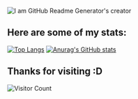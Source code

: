 ![I am GitHub Readme Generator's creator](https://arturssmirnovs.github.io/github-profile-readme-generator/images/banner.png)

## Here are some of my stats: 
[![Top Langs](https://github-readme-stats.vercel.app/api/top-langs/?username=synthline&langs_count=10&layout=compact&theme=chartreuse-dark)](https://github.com/anuraghazra/github-readme-stats)        [![Anurag's GitHub stats](https://github-readme-stats.vercel.app/api?username=synthline&hide=stars,contribs&count_private=true&show_icons=true&theme=chartreuse-dark)](https://github.com/anuraghazra/github-readme-stats)

## Thanks for visiting :D
![Visitor Count](https://profile-counter.glitch.me/synthline/count.svg)
